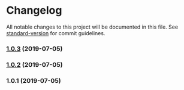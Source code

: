 # Changelog

All notable changes to this project will be documented in this file. See [standard-version](https://github.com/conventional-changelog/standard-version) for commit guidelines.

### [1.0.3](https://10.0.3.254///compare/v1.0.2...v1.0.3) (2019-07-05)



### [1.0.2](https://10.0.3.254///compare/v1.0.1...v1.0.2) (2019-07-05)



### 1.0.1 (2019-07-05)
